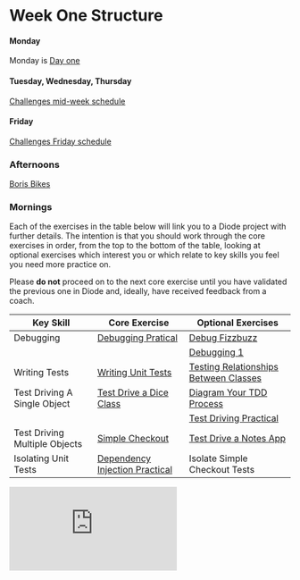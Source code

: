 # Week One Structure

#### Monday

Monday is [Day one](./day_one.md)

#### Tuesday, Wednesday, Thursday

[Challenges mid-week schedule](./challenges_mid_week_schedule.md)

#### Friday

[Challenges Friday schedule](./challenges_friday_schedule.md)

### Afternoons
[Boris Bikes](../../boris_bikes/00_challenge_map.md)

### Mornings

Each of the exercises in the table below will link you to a Diode project with further details. The intention is that you should work through the core exercises in order, from the top to the bottom of the table, looking at optional exercises which interest you or which relate to key skills you feel you need more practice on.

Please **do not** proceed on to the next core exercise until you have validated the previous one in Diode and, ideally, have received feedback from a coach.

|Key Skill|Core Exercise|Optional Exercises| 
|---|---|---|
|Debugging|[Debugging Pratical](https://diode.makersacademy.com/students/dearshrewdwit/projects/832) |  [Debug Fizzbuzz](https://diode.makersacademy.com/students/samjones1001/projects/2286) |
|   |   |[Debugging 1](https://diode.makersacademy.com/students/dearshrewdwit/projects/864)   |
|Writing Tests   |[Writing Unit Tests](https://diode.makersacademy.com/students/samjones1001/projects/2287)   |[Testing Relationships Between Classes](https://diode.makersacademy.com/students/EdwardAndress/projects/975)   |
|Test Driving A Single Object   |[Test Drive a Dice Class](https://diode.makersacademy.com/students/alicelieutier/projects/813)   |[Diagram Your TDD Process](https://diode.makersacademy.com/students/alicelieutier/projects/812)|
|   |   |[Test Driving Practical](https://diode.makersacademy.com/students/samjones1001/projects/2288) |
|Test Driving Multiple Objects   |[Simple Checkout](https://diode.makersacademy.com/students/samjones1001/projects/317)   |[Test Drive a Notes App](https://diode.makersacademy.com/students/neoeno/projects/13)
|Isolating Unit Tests   |[Dependency Injection Practical](https://diode.makersacademy.com/students/soph-g/projects/645)   |Isolate Simple Checkout Tests

![Tracking pixel](https://githubanalytics.herokuapp.com/course/sequence/apprenticeship/week01.md)
